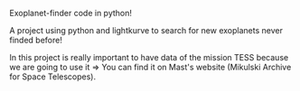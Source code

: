 Exoplanet-finder code in python!

A project using python and lightkurve to search for new exoplanets never finded before!

In this project is really important to have data of the mission TESS because we are going to use it => You can find it on Mast's website (Mikulski Archive for Space Telescopes).
